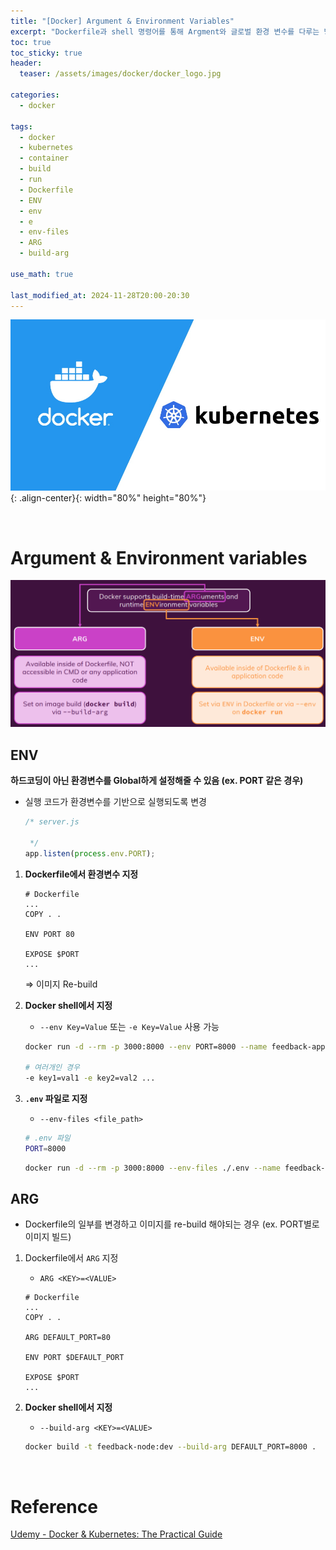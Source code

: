 ```yaml
---
title: "[Docker] Argument & Environment Variables"
excerpt: "Dockerfile과 shell 명령어를 통해 Argment와 글로벌 환경 변수를 다루는 방법을 알아보자."
toc: true
toc_sticky: true
header:
  teaser: /assets/images/docker/docker_logo.jpg

categories:
  - docker

tags:
  - docker
  - kubernetes
  - container
  - build
  - run
  - Dockerfile
  - ENV
  - env
  - e
  - env-files
  - ARG
  - build-arg

use_math: true

last_modified_at: 2024-11-28T20:00-20:30
---
```


![jpg](/assets/images/docker/docker_logo.jpg){: .align-center}{: width="80%" height="80%"}  

<br/>  

# Argument & Environment variables

![3.png](/assets/images/docker/data/3.png)

## ENV

**하드코딩이 아닌 환경변수를 Global하게 설정해줄 수 있음 (ex. PORT 같은 경우)**

- 실행 코드가 환경변수를 기반으로 실행되도록 변경
    ```jsx
    /* server.js
    
     */
    app.listen(process.env.PORT);
    ``` 

1. **Dockerfile에서 환경변수 지정**
    ```docker
    # Dockerfile
    ...
    COPY . .
    
    ENV PORT 80
    
    EXPOSE $PORT
    ...
    ```
    
    ⇒ 이미지 Re-build
    
2. **Docker shell에서 지정**
    - `--env Key=Value` 또는 `-e Key=Value` 사용 가능  
    
    ```bash
    docker run -d --rm -p 3000:8000 --env PORT=8000 --name feedback-app - v ...
    
    # 여러개인 경우
    -e key1=val1 -e key2=val2 ...
    ```
    
3. **`.env` 파일로 지정**
    - `--env-files <file_path>`
    
    ```bash
    # .env 파일
    PORT=8000
    ```
    
    ```bash
    docker run -d --rm -p 3000:8000 --env-files ./.env --name feedback-app - v ...
    ```
    

## ARG

- Dockerfile의 일부를 변경하고 이미지를 re-build 해야되는 경우 (ex. PORT별로 이미지 빌드)

1. Dockerfile에서 `ARG` 지정
    - `ARG <KEY>=<VALUE>` 
    
    ```docker
    # Dockerfile
    ...
    COPY . .
    
    ARG DEFAULT_PORT=80
    
    ENV PORT $DEFAULT_PORT
    
    EXPOSE $PORT
    ...
    ```
    
2. **Docker shell에서 지정**
    - `--build-arg <KEY>=<VALUE>`
    
    ```bash
    docker build -t feedback-node:dev --build-arg DEFAULT_PORT=8000 .
    ```



<br/>  

# Reference

[Udemy - Docker & Kubernetes: The Practical Guide](https://www.udemy.com/course/docker-kubernetes-the-practical-guide/)  